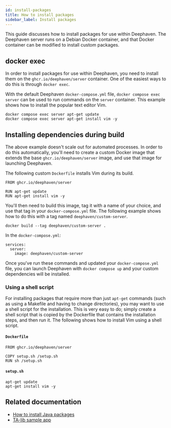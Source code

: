 ```yaml
---
id: install-packages
title: How to install packages
sidebar_label: Install packages
---
```


This guide discusses how to install packages for use within Deephaven. The Deephaven server runs on a Debian Docker container, and that Docker container can be modified to install custom packages.

## docker exec

In order to install packages for use within Deephaven, you need to install them on the `ghcr.io/deephaven/server` container. One of the easiest ways to do this is through `docker exec`.

With the default Deephaven `docker-compose.yml` file, `docker compose exec server` can be used to run commands on the `server` container. This example shows how to install the popular text editor Vim.

```
docker compose exec server apt-get update
docker compose exec server apt-get install vim -y
```

## Installing dependencies during build

The above example doesn't scale out for automated processes. In order to do this automatically, you'll need to create a custom Docker image that extends the base `ghcr.io/deephaven/server` image, and use that image for launching Deephaven.

The following custom `Dockerfile` installs Vim during its build.

```
FROM ghcr.io/deephaven/server

RUN apt-get update
RUN apt-get install vim -y
```

You'll then need to build this image, tag it with a name of your choice, and use that tag in your `docker-compose.yml` file. The following example shows how to do this with a tag named `deephaven/custom-server`.

```
docker build --tag deephaven/custom-server .
```

In the `docker-compose.yml`:

```
services:
  server:
    image: deephaven/custom-server
```

Once you've run these commands and updated your `docker-compose.yml` file, you can launch Deephaven with `docker compose up` and your custom dependencies will be installed.

### Using a shell script

For installing packages that require more than just `apt-get` commands (such as using a Makefile and having to change directories), you may want to use a shell script for the installation. This is very easy to do; simply create a shell script that is copied by the Dockerfile that contains the installation steps, and then run it. The following shows how to install Vim using a shell script.

#### `Dockerfile`

```
FROM ghcr.io/deephaven/server

COPY setup.sh /setup.sh
RUN sh /setup.sh
```

#### `setup.sh`

```
apt-get update
apt-get install vim -y
```

## Related documentation

- [How to install Java packages](install-java-packages.md)
- [TA-lib sample app](https://github.com/jakemulf/ta-lib-install)<!--TODO: Change to Deephaven repo-->
